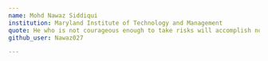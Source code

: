 ```yaml
---
name: Mohd Nawaz Siddiqui
institution: Maryland Institute of Technology and Management
quote: He who is not courageous enough to take risks will accomplish nothing in life
github_user: Nawaz027

---
```

